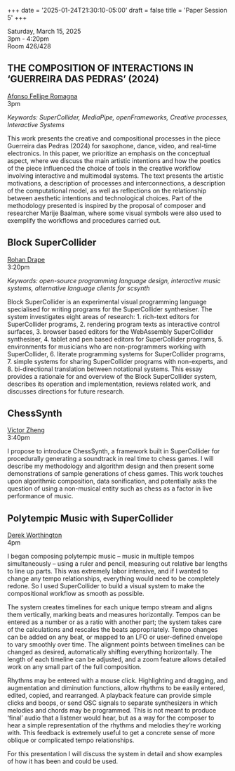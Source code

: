 
+++
date = '2025-01-24T21:30:10-05:00'
draft = false
title = 'Paper Session 5'
+++

Saturday, March 15, 2025  
3pm - 4:20pm  
Room 426/428

## THE COMPOSITION OF INTERACTIONS IN ‘GUERREIRA DAS PEDRAS’ (2024)

[Afonso Fellipe Romagna](/bios/#afonso-fellipe-romagna)  
3pm

*Keywords: SuperCollider, MediaPipe, openFrameworks, Creative processes, Interactive Systems*

This work presents the creative and compositional processes in the piece Guerreira das Pedras (2024) for saxophone, dance, video, and real-time electronics. In this paper, we prioritize an emphasis on the conceptual aspect, where we discuss the main artistic intentions and how the poetics of the piece influenced the choice of tools in the creative workflow involving interactive and multimodal systems. The text presents the artistic motivations, a description of processes and interconnections, a description of the computational model, as well as reflections on the relationship between aesthetic intentions and technological choices. Part of the methodology presented is inspired by the proposal of composer and researcher Marije Baalman, where some visual symbols were also used to exemplify the workflows and procedures carried out.

## Block SuperCollider

[Rohan Drape](/bios/#rohan-drape)  
3:20pm

*Keywords: open-source programming language design, interactive music systems, alternative language clients for scsynth*

Block SuperCollider is an experimental visual programming language specialised for writing programs for the SuperCollider synthesiser. The system investigates eight areas of research: 1. rich-text editors for SuperCollider programs, 2. rendering program texts as interactive control surfaces, 3. browser based editors for the WebAssembly SuperCollider synthesiser, 4. tablet and pen based editors for SuperCollider programs, 5. environments for musicians who are non-programmers working with SuperCollider, 6. literate programming systems for SuperCollider programs, 7. simple systems for sharing SuperCollider programs with non-experts, and 8. bi-directional translation between notational systems. This essay provides a rationale for and overview of the Block SuperCollider system, describes its operation and implementation, reviews related work, and discusses directions for future research.

## ChessSynth

[Victor Zheng](/bios/#victor-zheng)  
3:40pm

I propose to introduce ChessSynth, a framework built in SuperCollider for procedurally generating a soundtrack in real time to chess games. I will describe my methodology and algorithm design and then present some demonstrations of sample generations of chess games. This work touches upon algorithmic composition, data sonification, and potentially asks the question of using a non-musical entity such as chess as a factor in live performance of music.

## Polytempic Music with SuperCollider

[Derek Worthington](/bios/#derek-worthington)  
4pm

I began composing polytempic music – music in multiple tempos simultaneously – using a ruler and pencil, measuring out relative bar lengths to line up parts. This was extremely labor intensive, and if I wanted to change any tempo relationships, everything would need to be completely redone. So I used SuperCollider to build a visual system to make the compositional workflow as smooth as possible.

The system creates timelines for each unique tempo stream and aligns them vertically, marking beats and measures horizontally. Tempos can be entered as a number or as a ratio with another part; the system takes care of the calculations and rescales the beats appropriately. Tempo changes can be added on any beat, or mapped to an LFO or user-defined envelope to vary smoothly over time. The alignment points between timelines can be changed as desired, automatically shifting everything horizontally. The length of each timeline can be adjusted, and a zoom feature allows detailed work on any small part of the full composition.

Rhythms may be entered with a mouse click. Highlighting and dragging, and augmentation and diminution functions, allow rhythms to be easily entered, edited, copied, and rearranged. A playback feature can provide simple clicks and boops, or send OSC signals to separate synthesizers in which melodies and chords may be programmed. This is not meant to produce ‘final’ audio that a listener would hear, but as a way for the composer to hear a simple representation of the rhythms and melodies they’re working with. This feedback is extremely useful to get a concrete sense of more oblique or complicated tempo relationships.

For this presentation I will discuss the system in detail and show examples of how it has been and could be used.

